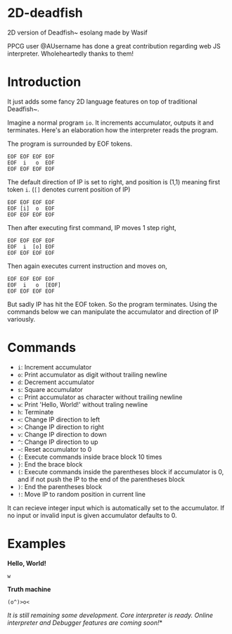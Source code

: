 # 2D-deadfish
2D version of Deadfish~ esolang made by Wasif

PPCG user @AUsername has done a great contribution regarding web JS interpreter. Wholeheartedly thanks to them!

# Introduction

It just adds some fancy 2D language features on top of traditional Deadfish~.

Imagine a normal program `io`. It increments accumulator, outputs it and terminates. Here's an elaboration how the interpreter reads the program.

The program is surrounded by EOF tokens.

```
EOF EOF EOF EOF
EOF  i   o  EOF
EOF EOF EOF EOF
```
The default direction of IP is set to right, and position is (1,1) meaning first token `i`. (`[]` denotes current position of IP)

```
EOF EOF EOF EOF
EOF [i]  o  EOF
EOF EOF EOF EOF
```

Then after executing first command, IP moves 1 step right,

```
EOF EOF EOF EOF
EOF  i  [o] EOF
EOF EOF EOF EOF
```
Then again executes current instruction and moves on,
```
EOF EOF EOF EOF
EOF  i   o  [EOF]
EOF EOF EOF EOF
```
But sadly IP has hit the EOF token. So the program terminates. Using the commands below we can manipulate the accumulator and direction of IP variously.

# Commands

- `i`: Increment accumulator
- `o`: Print accumulator as digit without trailing newline
- `d`: Decrement accumulator
- `s`: Square accumulator
- `c`: Print accumulator as character without trailing newline
- `w`: Print 'Hello, World!' without traling newline
- `h`: Terminate
- `<`: Change IP direction to left
- `>`: Change IP direction to right
- `v`: Change IP direction to down
- `^`: Change IP direction to up
- `~`: Reset accumulator to 0
- `{`: Execute commands inside brace block 10 times
- `}`: End the brace block
- `(`: Execute commands inside the parentheses block if accumulator is 0, and if not push the IP to the end of the parentheses block
- `)`: End the parentheses block
- `!`: Move IP to random position in current line

It can recieve integer input which is automatically set to the accumulator. If no input or invalid input is given accumulator defaults to 0.

# Examples
**Hello, World!**
```
w
```
**Truth machine**
```
(o^)>o<
```

*It is still remaining some development. Core interpreter is ready. Online interpreter and Debugger features are coming soon!**
